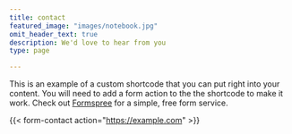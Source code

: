 ```yaml
---
title: contact
featured_image: "images/notebook.jpg"
omit_header_text: true
description: We'd love to hear from you
type: page

---
```


This is an example of a custom shortcode that you can put right into your content. You will need to add a form action to the the shortcode to make it work. Check out [Formspree](https://formspree.io/) for a simple, free form service. 

{{< form-contact action="https://example.com"  >}}
